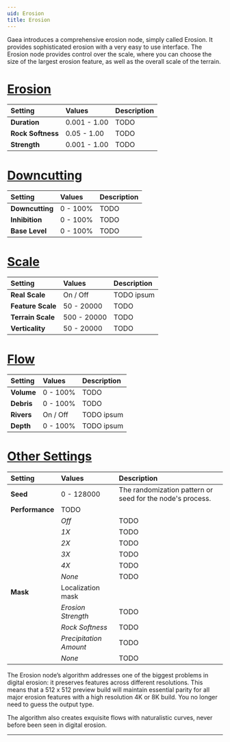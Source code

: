 ```yaml
---
uid: Erosion
title: Erosion
---
```


Gaea introduces a comprehensive erosion node, simply called Erosion. It provides sophisticated erosion with a very easy to use interface. The Erosion node provides control over the scale, where you can choose the size of the largest erosion feature, as well as the overall scale of the terrain.

# [Erosion](#tab/tabid-a)
| Setting           | Values       | Description |
| :---------------- | :----------- | :---------- |
| **Duration**      | 0.001 - 1.00 | TODO       |
| **Rock Softness** | 0.05 - 1.00  | TODO       |
| **Strength**      | 0.001 - 1.00 | TODO       |

# [Downcutting](#tab/tabid-b)
| Setting         | Values      | Description |
| :-------------- | :---------- | :---------- |
| **Downcutting** | 0 - 100% | TODO       |
| **Inhibition**  | 0 - 100% | TODO       |
| **Base Level**  | 0 - 100% | TODO       |

# [Scale](#tab/tabid-c)
| Setting           | Values      | Description |
| :---------------- | :---------- | :---------- |
| **Real Scale**    | On / Off    | TODO ipsum |
| **Feature Scale** | 50 - 20000  | TODO       |
| **Terrain Scale** | 500 - 20000 | TODO       |
| **Verticality**   | 50 - 20000  | TODO       |

# [Flow](#tab/tabid-d)
| Setting    | Values      | Description |
| :--------- | :---------- | :---------- |
| **Volume** | 0 - 100% | TODO       |
| **Debris** | 0 - 100% | TODO       |
| **Rivers** | On / Off    | TODO ipsum |
| **Depth**  | 0 - 100% | TODO ipsum |

# [Other Settings](#tab/tabid-e)
| Setting         | Values                 | Description                                               |
| :-------------- | :--------------------- | :-------------------------------------------------------- |
| **Seed**        | 0 - 128000             | The randomization pattern or seed for the node's process. |
| **Performance** | TODO                  |
|                 | *Off*                  | TODO                                                     |
|                 | *1X*                   | TODO                                                     |
|                 | *2X*                   | TODO                                                     |
|                 | *3X*                   | TODO                                                     |
|                 | *4X*                   | TODO                                                     |
|                 | *None*                 | TODO                                                     |
| **Mask**        | Localization mask      |
|                 | *Erosion Strength*     | TODO                                                     |
|                 | *Rock Softness*        | TODO                                                     |
|                 | *Precipitation Amount* | TODO                                                     |
|                 | *None*                 | TODO                                                     |


The Erosion node’s algorithm addresses one of the biggest problems in digital erosion: it preserves features across different resolutions. This means that a 512 x 512 preview build will maintain essential parity for all major erosion features with a high resolution 4K or 8K build. You no longer need to guess the output type.

The algorithm also creates exquisite flows with naturalistic curves, never before been seen in digital erosion.

***

<!--examples-->